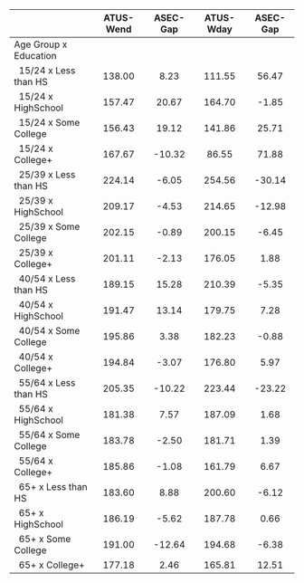 
|                      |    ATUS-Wend |     ASEC-Gap |    ATUS-Wday |     ASEC-Gap |
| -------------------- | :----------: | :----------: | :----------: | :----------: |
| Age Group x Education |              |              |              |              |
| &nbsp;&nbsp;15/24 x Less than HS |       138.00 |         8.23 |       111.55 |        56.47 |
| &nbsp;&nbsp;15/24 x HighSchool |       157.47 |        20.67 |       164.70 |        -1.85 |
| &nbsp;&nbsp;15/24 x Some College |       156.43 |        19.12 |       141.86 |        25.71 |
| &nbsp;&nbsp;15/24 x College+ |       167.67 |       -10.32 |        86.55 |        71.88 |
| &nbsp;&nbsp;25/39 x Less than HS |       224.14 |        -6.05 |       254.56 |       -30.14 |
| &nbsp;&nbsp;25/39 x HighSchool |       209.17 |        -4.53 |       214.65 |       -12.98 |
| &nbsp;&nbsp;25/39 x Some College |       202.15 |        -0.89 |       200.15 |        -6.45 |
| &nbsp;&nbsp;25/39 x College+ |       201.11 |        -2.13 |       176.05 |         1.88 |
| &nbsp;&nbsp;40/54 x Less than HS |       189.15 |        15.28 |       210.39 |        -5.35 |
| &nbsp;&nbsp;40/54 x HighSchool |       191.47 |        13.14 |       179.75 |         7.28 |
| &nbsp;&nbsp;40/54 x Some College |       195.86 |         3.38 |       182.23 |        -0.88 |
| &nbsp;&nbsp;40/54 x College+ |       194.84 |        -3.07 |       176.80 |         5.97 |
| &nbsp;&nbsp;55/64 x Less than HS |       205.35 |       -10.22 |       223.44 |       -23.22 |
| &nbsp;&nbsp;55/64 x HighSchool |       181.38 |         7.57 |       187.09 |         1.68 |
| &nbsp;&nbsp;55/64 x Some College |       183.78 |        -2.50 |       181.71 |         1.39 |
| &nbsp;&nbsp;55/64 x College+ |       185.86 |        -1.08 |       161.79 |         6.67 |
| &nbsp;&nbsp;65+ x Less than HS |       183.60 |         8.88 |       200.60 |        -6.12 |
| &nbsp;&nbsp;65+ x HighSchool |       186.19 |        -5.62 |       187.78 |         0.66 |
| &nbsp;&nbsp;65+ x Some College |       191.00 |       -12.64 |       194.68 |        -6.38 |
| &nbsp;&nbsp;65+ x College+ |       177.18 |         2.46 |       165.81 |        12.51 |

